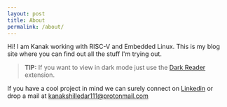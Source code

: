 ```yaml
---
layout: post
title: About
permalink: /about/
---
```


Hi! I am Kanak working with RISC-V and Embedded Linux.
This is my blog site where you can find out all the stuff
I'm trying out.

> **TIP:**
> If you want to view in dark mode just use the [Dark Reader](https://darkreader.org/) extension.

If you have a cool project in mind we can surely
connect on [Linkedin](https://linkedin.com/in/kanakshilledar)
or drop a mail at kanakshilledar111@protonmail.com

